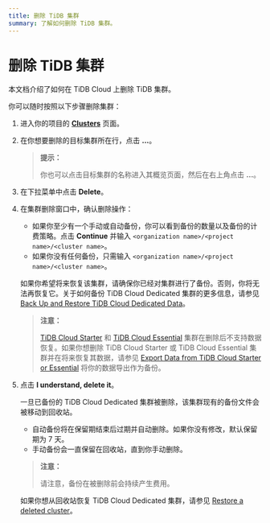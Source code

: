 ```yaml
---
title: 删除 TiDB 集群
summary: 了解如何删除 TiDB 集群。
---
```


# 删除 TiDB 集群

本文档介绍了如何在 TiDB Cloud 上删除 TiDB 集群。

你可以随时按照以下步骤删除集群：

1. 进入你的项目的 [**Clusters**](https://tidbcloud.com/project/clusters) 页面。
2. 在你想要删除的目标集群所在行，点击 **...**。

    > **提示：**
    >
    > 你也可以点击目标集群的名称进入其概览页面，然后在右上角点击 **...**。

3. 在下拉菜单中点击 **Delete**。
4. 在集群删除窗口中，确认删除操作：

    - 如果你至少有一个手动或自动备份，你可以看到备份的数量以及备份的计费策略。点击 **Continue** 并输入 `<organization name>/<project name>/<cluster name>`。
    - 如果你没有任何备份，只需输入 `<organization name>/<project name>/<cluster name>`。

    如果你希望将来恢复该集群，请确保你已经对集群进行了备份。否则，你将无法再恢复它。关于如何备份 TiDB Cloud Dedicated 集群的更多信息，请参见 [Back Up and Restore TiDB Cloud Dedicated Data](/tidb-cloud/backup-and-restore.md)。

    > **注意：**
    >
    > [TiDB Cloud Starter](/tidb-cloud/select-cluster-tier.md#tidb-cloud-serverless) 和 [TiDB Cloud Essential](/tidb-cloud/select-cluster-tier.md#essential) 集群在删除后不支持数据恢复。如果你想删除 TiDB Cloud Starter 或 TiDB Cloud Essential 集群并在将来恢复其数据，请参见 [Export Data from TiDB Cloud Starter or Essential](/tidb-cloud/serverless-export.md) 将你的数据导出作为备份。

5. 点击 **I understand, delete it**。

    一旦已备份的 TiDB Cloud Dedicated 集群被删除，该集群现有的备份文件会被移动到回收站。

    - 自动备份将在保留期结束后过期并自动删除。如果你没有修改，默认保留期为 7 天。
    - 手动备份会一直保留在回收站，直到你手动删除。

    > **注意：**
    >
    > 请注意，备份在被删除前会持续产生费用。

    如果你想从回收站恢复 TiDB Cloud Dedicated 集群，请参见 [Restore a deleted cluster](/tidb-cloud/backup-and-restore.md#restore-a-deleted-cluster)。